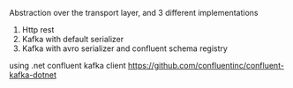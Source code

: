  Abstraction over the transport layer, and 3 different implementations
   1. Http rest 
   2. Kafka with default serializer 
   3. Kafka with avro serializer and confluent schema registry 
   
   using .net confluent kafka client  https://github.com/confluentinc/confluent-kafka-dotnet
